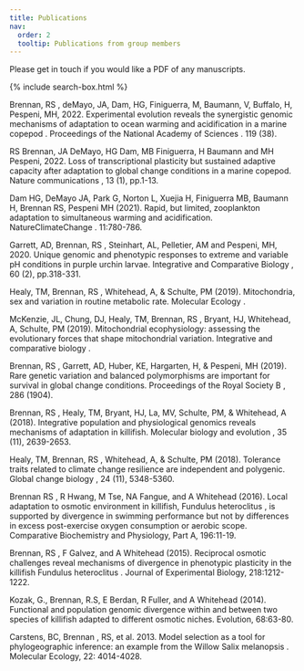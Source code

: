 ```yaml
---
title: Publications
nav:
  order: 2
  tooltip: Publications from group members
---
```


Please get in touch if you would like a PDF of any manuscripts. 


{% include search-box.html %}

Brennan, RS , deMayo, JA, Dam, HG, Finiguerra, M, Baumann, V, Buffalo, H, Pespeni, MH, 2022. Experimental evolution reveals the synergistic genomic mechanisms of adaptation to ocean warming and acidification in a marine copepod . Proceedings of the National Academy of Sciences . 119 (38).

RS Brennan, JA DeMayo, HG Dam, MB Finiguerra, H Baumann and MH Pespeni, 2022. Loss of transcriptional plasticity but sustained adaptive capacity after adaptation to global change conditions in a marine copepod. Nature communications ,  13 (1), pp.1-13. 

Dam HG, DeMayo JA, Park G, Norton L, Xuejia H, Finiguerra MB, Baumann H,  Brennan RS,  Pespeni MH (2021). Rapid, but limited, zooplankton adaptation to simultaneous warming and acidification. NatureClimateChange . 11:780-786. 

Garrett, AD,  Brennan, RS , Steinhart, AL, Pelletier, AM and Pespeni, MH, 2020. Unique genomic and phenotypic responses to extreme and variable pH conditions in purple urchin larvae. Integrative and Comparative Biology , 60 (2), pp.318-331.

Healy, TM,  Brennan, RS , Whitehead, A, & Schulte, PM (2019). Mitochondria, sex and variation in routine metabolic rate. Molecular Ecology .

McKenzie, JL, Chung, DJ, Healy, TM,  Brennan, RS , Bryant, HJ, Whitehead, A, Schulte, PM (2019). Mitochondrial ecophysiology: assessing the evolutionary forces that shape mitochondrial variation. Integrative and comparative biology .

Brennan, RS , Garrett, AD, Huber, KE, Hargarten, H, & Pespeni, MH (2019). Rare genetic variation and balanced polymorphisms are important for survival in global change conditions. Proceedings of the Royal Society B ,  286  (1904).

Brennan, RS , Healy, TM, Bryant, HJ, La, MV, Schulte, PM, & Whitehead, A (2018). Integrative population and physiological genomics reveals mechanisms of adaptation in killifish. Molecular biology and evolution ,  35 (11), 2639-2653.

Healy, TM,  Brennan, RS , Whitehead, A, & Schulte, PM (2018). Tolerance traits related to climate change resilience are independent and polygenic. Global change biology ,  24 (11), 5348-5360.  


Brennan RS , R Hwang, M Tse, NA Fangue, and A Whitehead (2016). Local adaptation to osmotic environment in killifish,  Fundulus heteroclitus , is supported by divergence in swimming performance but not by differences in excess post-exercise oxygen consumption or aerobic scope. Comparative Biochemistry and Physiology, Part A, 196:11-19. 

Brennan, RS , F Galvez, and A Whitehead (2015). Reciprocal osmotic challenges reveal mechanisms of divergence in phenotypic plasticity in the killifish  Fundulus heteroclitus . Journal of Experimental Biology, 218:1212-1222. 

Kozak, G.,  Brennan, R.S, E Berdan, R Fuller, and A Whitehead (2014). Functional and population genomic divergence within and between two species of killifish adapted to different osmotic niches. Evolution, 68:63-80.

Carstens, BC,  Brennan ,  RS,  et al. 2013. Model selection as a tool for phylogeographic inference: an example from the Willow  Salix melanopsis . Molecular Ecology, 22: 4014-4028.
